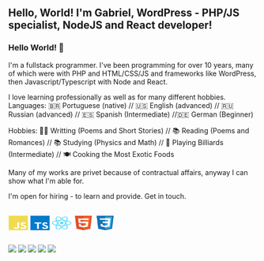 ## Hello, World! I'm Gabriel, WordPress - PHP/JS specialist, NodeJS and React developer!

### Hello World! 👋

I'm a fullstack programmer. I've been programming for over 10 years, many of which were with PHP and HTML/CSS/JS and frameworks like WordPress, then Javascript/Typescript with Node and React.

I love learning professionally as well as for many different hobbies.
Languages: 🇧🇷 Portuguese (native) // 🇺🇸 English (advanced) // 🇷🇺 Russian (advanced) // 🇪🇸 Spanish (Intermediate) //🇩🇪 German (Beginner)


Hobbies: ✍🏻 Writting (Poems and Short Stories) // 📚 Reading (Poems and Romances) // 📚 Studying (Physics and Math) // 🎱 Playing Billiards (Intermediate) // 🍽️ Cooking the Most Exotic Foods

Many of my works are privet because of contractual affairs, anyway I can show what I'm able for. 

I'm open for hiring - to learn and provide. Get in touch.
  
<div style="display: inline_block"><br>
  <img align="center" alt="Gab-Js" height="30" width="40" src="https://raw.githubusercontent.com/devicons/devicon/master/icons/javascript/javascript-plain.svg">
  <img align="center" alt="Gab-Ts" height="30" width="40" src="https://raw.githubusercontent.com/devicons/devicon/master/icons/typescript/typescript-plain.svg">
  <img align="center" alt="Gab-React" height="30" width="40" src="https://raw.githubusercontent.com/devicons/devicon/master/icons/react/react-original.svg">
  <img align="center" alt="Gab-HTML" height="30" width="40" src="https://raw.githubusercontent.com/devicons/devicon/master/icons/html5/html5-original.svg">
  <img align="center" alt="Gab-CSS" height="30" width="40" src="https://raw.githubusercontent.com/devicons/devicon/master/icons/css3/css3-original.svg">
</div>
  
  ##
 
<div>
  <a href="https://api.whatsapp.com/send?phone=5511969051397&text=Hi!%20I%20found%20your%20profile%20on%20GitHub." target="_blank"><img src="https://img.shields.io/badge/WhatsApp-25D366?style=for-the-badge&logo=whatsapp&logoColor=white" target="_blank"></a>
  <a href="https://instagram.com/bgfborges" target="_blank"><img src="https://img.shields.io/badge/-Instagram-%23E4405F?style=for-the-badge&logo=instagram&logoColor=white" target="_blank"></a>
 <a href="https://discordapp.com/users/ikoba218#0291" target="_blank"><img src="https://img.shields.io/badge/Discord-7289DA?style=for-the-badge&logo=discord&logoColor=white" target="_blank"></a> 
  <a href = "mailto:bgfborges@gmail.com"><img src="https://img.shields.io/badge/-Gmail-%23333?style=for-the-badge&logo=gmail&logoColor=white" target="_blank"></a>
  <a href="https://www.linkedin.com/in/bgfborges/" target="_blank"><img src="https://img.shields.io/badge/-LinkedIn-%230077B5?style=for-the-badge&logo=linkedin&logoColor=white" target="_blank"></a> 
 
</div>
